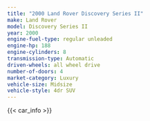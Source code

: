 ```yaml
---
title: "2000 Land Rover Discovery Series II"
make: Land Rover
model: Discovery Series II
year: 2000
engine-fuel-type: regular unleaded
engine-hp: 188
engine-cylinders: 8
transmission-type: Automatic
driven-wheels: all wheel drive
number-of-doors: 4
market-category: Luxury
vehicle-size: Midsize
vehicle-style: 4dr SUV
---
```


{{< car_info >}}
